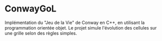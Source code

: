 # ConwayGoL
Implémentation du "Jeu de la Vie" de Conway en C++, en utilisant la programmation orientée objet. Le projet simule l'évolution des cellules sur une grille selon des règles simples.
